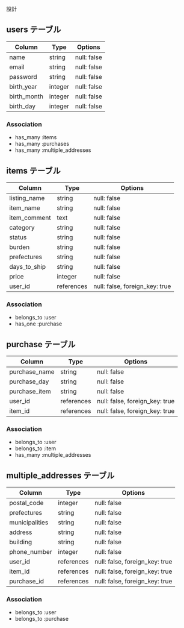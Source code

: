 設計

## users テーブル

| Column      | Type    | Options     |
| ----------- | ------- | ----------- |
| name        | string  | null: false |
| email       | string  | null: false |
| password    | string  | null: false |
| birth_year  | integer | null: false |
| birth_month | integer | null: false |
| birth_day   | integer | null: false |

### Association
- has_many :items
- has_many :purchases
- has_many :multiple_addresses

## items テーブル

| Column       | Type       | Options                        |
| ------------ | ---------- | ------------------------------ |
| listing_name | string     | null: false                    |
| item_name    | string     | null: false                    |
| item_comment | text       | null: false                    |
| category     | string     | null: false                    |
| status       | string     | null: false                    |
| burden       | string     | null: false                    |
| prefectures  | string     | null: false                    |
| days_to_ship | string     | null: false                    |
| price        | integer    | null: false                    |
| user_id      | references | null: false, foreign_key: true |

### Association
- belongs_to :user
- has_one :purchase

## purchase テーブル

| Column               | Type       | Options                        |
| -------------------- | ---------- | ------------------------------ |
| purchase_name        | string     | null: false                    |
| purchase_day         | string     | null: false                    |
| purchase_item        | string     | null: false                    |
| user_id              | references | null: false, foreign_key: true |
| item_id              | references | null: false, foreign_key: true |

### Association
- belongs_to :user
- belongs_to :item
- has_many :multiple_addresses

## multiple_addresses テーブル

| Column         | Type       | Options                        |
| -------------- | ---------- | ------------------------------ |
| postal_code    | integer    | null: false                    |
| prefectures    | string     | null: false                    |
| municipalities | string     | null: false                    |
| address        | string     | null: false                    |
| building       | string     | null: false                    |
| phone_number   | integer    | null: false                    |
| user_id        | references | null: false, foreign_key: true |
| item_id        | references | null: false, foreign_key: true |
| purchase_id    | references | null: false, foreign_key: true |

### Association
- belongs_to :user
- belongs_to :purchase